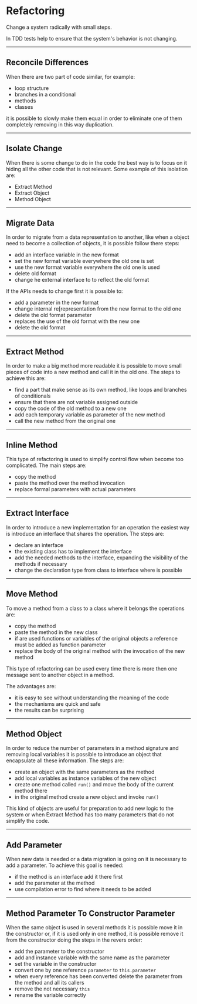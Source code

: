 # Refactoring

Change a system radically with small steps.

In TDD tests help to ensure that the system's behavior is not changing.

---

## Reconcile Differences

When there are two part of code similar, for example:

  - loop structure
  - branches in a conditional
  - methods
  - classes

it is possible to slowly make them equal in order to eliminate one of them
completely removing in this way duplication.

---

## Isolate Change

When there is some change to do in the code the best way is to focus on it hiding
all the other code that is not relevant. Some example of this isolation are:
  - Extract Method
  - Extract Object
  - Method Object

---

## Migrate Data

In order to migrate from a data representation to another, like when a object
need to become a collection of objects, it is possible follow there steps:
  - add an interface variable in the new format
  - set the new format variable everywhere the old one is set
  - use the new format variable everywhere the old one is used  
  - delete old format
  - change he external interface to to reflect the old format

If the APIs needs to change first it is possible to:
  - add a parameter in the new format
  - change internal re[representation from the new format to the old one
  - delete the old format parameter
  - replaces the use of the old format with the new one
  - delete the old format

---

## Extract Method

In order to make a big method more readable it is possible to move small pieces of code
into a new method and call it in the old one. The steps to achieve this are:
  - find a part that make sense as its own method, like loops and branches of conditionals
  - ensure that there are not variable assigned outside
  - copy the code of the old method to a new one
  - add each temporary variable as parameter of the new method
  - call the new method from the original one

---

## Inline Method

This type of refactoring is used to simplify control flow when become too complicated.
The main steps are:
  - copy the method
  - paste the method over the method invocation
  - replace formal parameters with actual parameters

---

## Extract Interface

In order to introduce a new implementation for an operation the easiest way is
introduce an interface that shares the operation.
The steps are:
  - declare an interface
  - the existing class has to implement the interface
  - add the needed methods to the interface, expanding the visibility of the methods if necessary
  - change the declaration type from class to interface where is possible

---

## Move Method

To move a method from a class to a class where it belongs the operations are:
  - copy the method
  - paste the method in the new class
  - if are used functions or variables of the original objects a reference must be added as function parameter
  - replace the body of the original method with the invocation of the new method

This type of refactoring can be used every time there is more then one message sent
to another object in a method.

The advantages are:
  - it is easy to see without understanding the meaning of the code
  - the mechanisms are quick and safe
  - the results can be surprising

---

## Method Object

In order to reduce the number of parameters in a method signature and removing
local variables it is possible to introduce an object that encapsulate all these
information. The steps are:
  - create an object with the same parameters as the method
  - add local variables as instance variables of the new object
  - create one method called `run()` and move the body of the current method there
  - in the original method create a new object and invoke `run()`

This kind of objects are useful for preparation to add new logic to the system
or when Extract Method has too many parameters that do not simplify the code.

---

## Add Parameter

When new data is needed or a data migration is going on it is necessary to add
a parameter. To achieve this goal is needed:
  - if the method is an interface add it there first
  - add the parameter at the method
  - use compilation error to find where it needs to be added

---

## Method Parameter To Constructor Parameter

When the same object is used in several methods it is possible move it in the
constructor or, if it is used only in one method, it is possible remove it from
the constructor doing the steps in the revers order:
  - add the parameter to the constructor
  - add and instance variable with the same name as the parameter
  - set the variable in the constructor
  - convert one by one reference `parameter` to  `this.parameter`
  - when every reference has been converted delete the parameter from the method and all its callers
  - remove the not necessary `this`
  - rename the variable correctly
